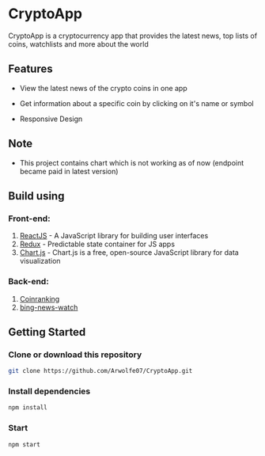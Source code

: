 # CryptoApp
CryptoApp is a cryptocurrency app that provides the latest news, top lists of coins, watchlists and more about the world

## Features

* View the latest news of the crypto coins in one app

* Get information about a specific coin by clicking on it's name or symbol

* Responsive Design

## Note
* This project contains chart which is not working as of now (endpoint became paid in latest version)

## Build using

### Front-end:
1. [ReactJS](https://react.dev/) - A JavaScript library for building user interfaces
2. [Redux](https://redux.js.org/) - Predictable state container for JS apps
3. [Chart.js](https://www.chartjs.org/) - Chart.js is a free, open-source JavaScript library for data visualization

### Back-end:
1. [Coinranking](https://rapidapi.com/Coinranking/api/coinranking1)
2. [bing-news-watch](https://rapidapi.com/microsoft-azure-org-microsoft-cognitive-services/api/bing-news-search1)

## Getting Started

### Clone or download this repository
```sh
git clone https://github.com/Arwolfe07/CryptoApp.git
```

### Install dependencies
```sh
npm install
```

### Start
```sh
npm start
```

